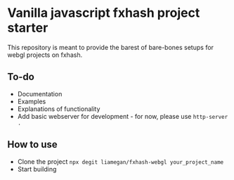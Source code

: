 # Vanilla javascript fxhash project starter
This repository is meant to provide the barest of bare-bones setups for webgl projects on fxhash.

## To-do
- Documentation
- Examples
- Explanations of functionality
- Add basic webserver for development - for now, please use `http-server .`

## How to use
- Clone the project `npx degit liamegan/fxhash-webgl your_project_name`
- Start building